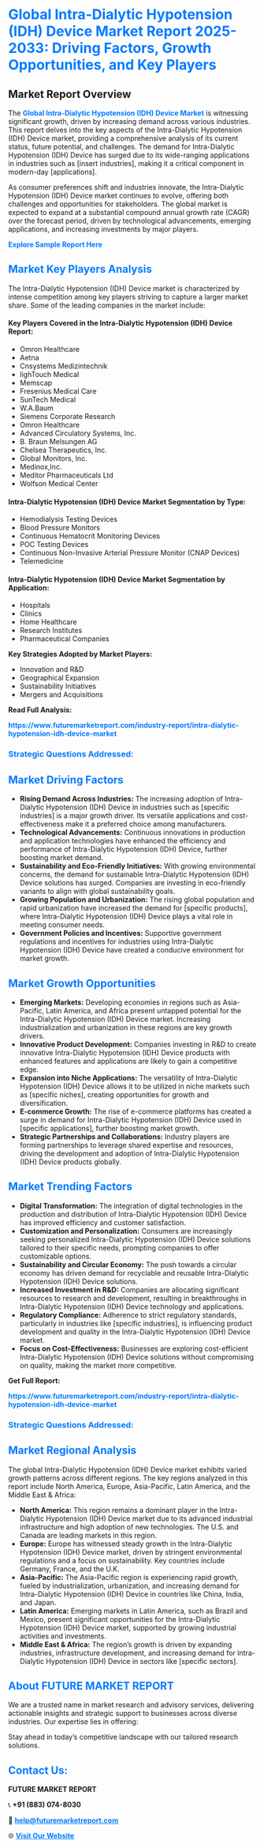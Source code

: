 <h1 style="color: #007BFF;">Global Intra-Dialytic Hypotension (IDH) Device Market Report 2025-2033: Driving Factors, Growth Opportunities, and Key Players</h1>

<section id="overview">
<h2>Market Report Overview</h2>
<p>The <a href="https://www.futuremarketreport.com/industry-report/intra-dialytic-hypotension-idh-device-market" style="color: #007BFF; text-decoration: none;"><strong>Global Intra-Dialytic Hypotension (IDH) Device Market</strong></a> is witnessing significant growth, driven by increasing demand across various industries. This report delves into the key aspects of the Intra-Dialytic Hypotension (IDH) Device market, providing a comprehensive analysis of its current status, future potential, and challenges. The demand for Intra-Dialytic Hypotension (IDH) Device has surged due to its wide-ranging applications in industries such as [insert industries], making it a critical component in modern-day [applications].</p>
<p>As consumer preferences shift and industries innovate, the Intra-Dialytic Hypotension (IDH) Device market continues to evolve, offering both challenges and opportunities for stakeholders. The global market is expected to expand at a substantial compound annual growth rate (CAGR) over the forecast period, driven by technological advancements, emerging applications, and increasing investments by major players.</p>
</section>

<section id="overview">
<p><a href="https://www.futuremarketreport.com/request-sample/reportId=102038" style="color: #007BFF; text-decoration: none;"><strong>Explore Sample Report Here</strong></a></p>
</section>

<section id="key-players">
<h2 style="color: #007BFF;">Market Key Players Analysis</h2>
<p>The Intra-Dialytic Hypotension (IDH) Device market is characterized by intense competition among key players striving to capture a larger market share. Some of the leading companies in the market include:</p>
<h4>Key Players Covered in the Intra-Dialytic Hypotension (IDH) Device Report:</h4>
<ul><li>Omron Healthcare</li><li>Aetna</li><li>Cnsystems Medizintechnik</li><li>lighTouch Medical</li><li>Memscap</li><li>Fresenius Medical Care</li><li>SunTech Medical</li><li>W.A.Baum</li><li>Siemens Corporate Research</li><li>Omron Healthcare</li><li>Advanced Circulatory Systems, Inc.</li><li>B. Braun Melsungen AG</li><li>Chelsea Therapeutics, Inc.</li><li>Global Monitors, Inc.</li><li>Medinox,Inc.</li><li>Meditor Pharmaceuticals Ltd</li><li>Wolfson Medical Center</li></ul>
<h4>Intra-Dialytic Hypotension (IDH) Device Market Segmentation by Type:</h4>
<ul><li>Hemodialysis Testing Devices</li><li>Blood Pressure Monitors</li><li>Continuous Hematocrit Monitoring Devices</li><li>POC Testing Devices</li><li>Continuous Non-Invasive Arterial Pressure Monitor (CNAP Devices)</li><li>Telemedicine</li></ul>

<h4>Intra-Dialytic Hypotension (IDH) Device Market Segmentation by Application:</h4>
<ul><li>Hospitals</li><li>Clinics</li><li>Home Healthcare</li><li>Research Institutes</li><li>Pharmaceutical Companies</li></ul>
<p><strong>Key Strategies Adopted by Market Players:</strong></p>
<ul>
<li>Innovation and R&D</li>
<li>Geographical Expansion</li>
<li>Sustainability Initiatives</li>
<li>Mergers and Acquisitions</li>
</ul>
</section>

<section>
<p><strong>Read Full Analysis: </strong></p><a href="https://www.futuremarketreport.com/industry-report/intra-dialytic-hypotension-idh-device-market" style="color: #007BFF; text-decoration: none;"><strong>https://www.futuremarketreport.com/industry-report/intra-dialytic-hypotension-idh-device-market</strong></a>
<h3 style="color: #007BFF;">Strategic Questions Addressed:</h3>
</section>

<section id="driving-factors">
<h2 style="color: #007BFF;">Market Driving Factors</h2>
<ul>
<li><strong>Rising Demand Across Industries:</strong> The increasing adoption of Intra-Dialytic Hypotension (IDH) Device in industries such as [specific industries] is a major growth driver. Its versatile applications and cost-effectiveness make it a preferred choice among manufacturers.</li>
<li><strong>Technological Advancements:</strong> Continuous innovations in production and application technologies have enhanced the efficiency and performance of Intra-Dialytic Hypotension (IDH) Device, further boosting market demand.</li>
<li><strong>Sustainability and Eco-Friendly Initiatives:</strong> With growing environmental concerns, the demand for sustainable Intra-Dialytic Hypotension (IDH) Device solutions has surged. Companies are investing in eco-friendly variants to align with global sustainability goals.</li>
<li><strong>Growing Population and Urbanization:</strong> The rising global population and rapid urbanization have increased the demand for [specific products], where Intra-Dialytic Hypotension (IDH) Device plays a vital role in meeting consumer needs.</li>
<li><strong>Government Policies and Incentives:</strong> Supportive government regulations and incentives for industries using Intra-Dialytic Hypotension (IDH) Device have created a conducive environment for market growth.</li>
</ul>
</section>

<section id="growth-opportunities">
<h2 style="color: #007BFF;">Market Growth Opportunities</h2>
<ul>
<li><strong>Emerging Markets:</strong> Developing economies in regions such as Asia-Pacific, Latin America, and Africa present untapped potential for the Intra-Dialytic Hypotension (IDH) Device market. Increasing industrialization and urbanization in these regions are key growth drivers.</li>
<li><strong>Innovative Product Development:</strong> Companies investing in R&D to create innovative Intra-Dialytic Hypotension (IDH) Device products with enhanced features and applications are likely to gain a competitive edge.</li>
<li><strong>Expansion into Niche Applications:</strong> The versatility of Intra-Dialytic Hypotension (IDH) Device allows it to be utilized in niche markets such as [specific niches], creating opportunities for growth and diversification.</li>
<li><strong>E-commerce Growth:</strong> The rise of e-commerce platforms has created a surge in demand for Intra-Dialytic Hypotension (IDH) Device used in [specific applications], further boosting market growth.</li>
<li><strong>Strategic Partnerships and Collaborations:</strong> Industry players are forming partnerships to leverage shared expertise and resources, driving the development and adoption of Intra-Dialytic Hypotension (IDH) Device products globally.</li>
</ul>
</section>

<section id="trending-factors">
<h2 style="color: #007BFF;">Market Trending Factors</h2>
<ul>
<li><strong>Digital Transformation:</strong> The integration of digital technologies in the production and distribution of Intra-Dialytic Hypotension (IDH) Device has improved efficiency and customer satisfaction.</li>
<li><strong>Customization and Personalization:</strong> Consumers are increasingly seeking personalized Intra-Dialytic Hypotension (IDH) Device solutions tailored to their specific needs, prompting companies to offer customizable options.</li>
<li><strong>Sustainability and Circular Economy:</strong> The push towards a circular economy has driven demand for recyclable and reusable Intra-Dialytic Hypotension (IDH) Device solutions.</li>
<li><strong>Increased Investment in R&D:</strong> Companies are allocating significant resources to research and development, resulting in breakthroughs in Intra-Dialytic Hypotension (IDH) Device technology and applications.</li>
<li><strong>Regulatory Compliance:</strong> Adherence to strict regulatory standards, particularly in industries like [specific industries], is influencing product development and quality in the Intra-Dialytic Hypotension (IDH) Device market.</li>
<li><strong>Focus on Cost-Effectiveness:</strong> Businesses are exploring cost-efficient Intra-Dialytic Hypotension (IDH) Device solutions without compromising on quality, making the market more competitive.</li>
</ul>
</section>

<section>
<p><strong>Get Full Report: </strong></p><a href="https://www.futuremarketreport.com/industry-report/intra-dialytic-hypotension-idh-device-market" style="color: #007BFF; text-decoration: none;"><strong>https://www.futuremarketreport.com/industry-report/intra-dialytic-hypotension-idh-device-market</strong></a>
<h3 style="color: #007BFF;">Strategic Questions Addressed:</h3>
</section>


<section id="regional-analysis">
<h2 style="color: #007BFF;">Market Regional Analysis</h2>
<p>The global Intra-Dialytic Hypotension (IDH) Device market exhibits varied growth patterns across different regions. The key regions analyzed in this report include North America, Europe, Asia-Pacific, Latin America, and the Middle East & Africa:</p>
<ul>
<li><strong>North America:</strong> This region remains a dominant player in the Intra-Dialytic Hypotension (IDH) Device market due to its advanced industrial infrastructure and high adoption of new technologies. The U.S. and Canada are leading markets in this region.</li>
<li><strong>Europe:</strong> Europe has witnessed steady growth in the Intra-Dialytic Hypotension (IDH) Device market, driven by stringent environmental regulations and a focus on sustainability. Key countries include Germany, France, and the U.K.</li>
<li><strong>Asia-Pacific:</strong> The Asia-Pacific region is experiencing rapid growth, fueled by industrialization, urbanization, and increasing demand for Intra-Dialytic Hypotension (IDH) Device in countries like China, India, and Japan.</li>
<li><strong>Latin America:</strong> Emerging markets in Latin America, such as Brazil and Mexico, present significant opportunities for the Intra-Dialytic Hypotension (IDH) Device market, supported by growing industrial activities and investments.</li>
<li><strong>Middle East & Africa:</strong> The region’s growth is driven by expanding industries, infrastructure development, and increasing demand for Intra-Dialytic Hypotension (IDH) Device in sectors like [specific sectors].</li>
</ul>
</section>

<footer>
<h2 style="color: #007BFF;">About FUTURE MARKET REPORT</h2>
<p>We are a trusted name in market research and advisory services, delivering actionable insights and strategic support to businesses across diverse industries. Our expertise lies in offering:</p>

<p>Stay ahead in today’s competitive landscape with our tailored research solutions.</p>

<h2 style="color: #007BFF;">Contact Us:</h2>
<p><strong>FUTURE MARKET REPORT</strong></p>
<p>📞 <strong>+91 (883) 074-8030</strong></p>
<p>📧 <strong><a href="mailto:help@futuremarketreport.com" style="color: #007BFF;">help@futuremarketreport.com</a></strong></p>
<p>🌐 <strong><a href="https://www.futuremarketreport.com/" style="color: #007BFF;">Visit Our Website</a></strong></p>
</footer>